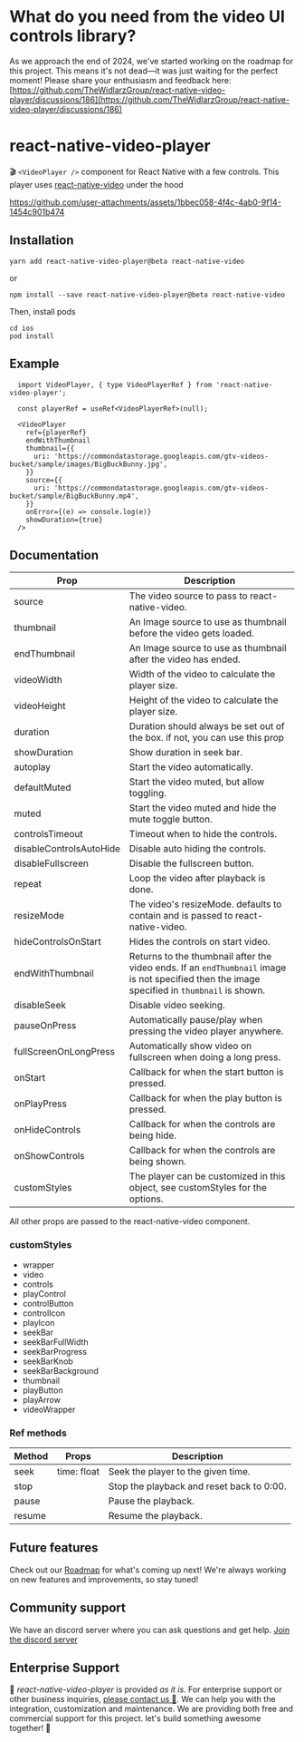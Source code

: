 

# What do you need from the video UI controls library?

As we approach the end of 2024, we've started working on the roadmap for this project. This means it's not dead—it was just waiting for the perfect moment! Please share your enthusiasm and feedback here: [https://github.com/TheWidlarzGroup/react-native-video-player/discussions/186](https://github.com/TheWidlarzGroup/react-native-video-player/discussions/186)

# react-native-video-player

🎬 `<VideoPlayer />` component for React Native with a few controls. This player uses
[react-native-video](https://github.com/TheWidlarzGroup/react-native-video) under the hood

https://github.com/user-attachments/assets/1bbec058-4f4c-4ab0-9f14-1454c901b474

## Installation

```
yarn add react-native-video-player@beta react-native-video
```

or
```
npm install --save react-native-video-player@beta react-native-video
```

Then, install pods
```
cd ios
pod install
```

## Example

```tsx
  import VideoPlayer, { type VideoPlayerRef } from 'react-native-video-player';

  const playerRef = useRef<VideoPlayerRef>(null);

  <VideoPlayer
    ref={playerRef}
    endWithThumbnail
    thumbnail={{
      uri: 'https://commondatastorage.googleapis.com/gtv-videos-bucket/sample/images/BigBuckBunny.jpg',
    }}
    source={{
      uri: 'https://commondatastorage.googleapis.com/gtv-videos-bucket/sample/BigBuckBunny.mp4',
    }}
    onError={(e) => console.log(e)}
    showDuration={true}
  />
```

## Documentation

| Prop                    | Description                                                                                                                                  |
|-------------------------|----------------------------------------------------------------------------------------------------------------------------------------------|
| source                  | The video source to pass to react-native-video.                                                                                              |
| thumbnail               | An Image source to use as thumbnail before the video gets loaded.                                                                            |
| endThumbnail            | An Image source to use as thumbnail after the video has ended.                                                                               |
| videoWidth              | Width of the video to calculate the player size.                                                                                             |
| videoHeight             | Height of the video to calculate the player size.                                                                                            |
| duration                | Duration should always be set out of the box. if not, you can use this prop                                                                  |
| showDuration            | Show duration in seek bar.                                                                                                                   |
| autoplay                | Start the video automatically.                                                                                                               |
| defaultMuted            | Start the video muted, but allow toggling.                                                                                                   |
| muted                   | Start the video muted and hide the mute toggle button.                                                                                       |
| controlsTimeout         | Timeout when to hide the controls.                                                                                                           |
| disableControlsAutoHide | Disable auto hiding the controls.                                                                                                            |
| disableFullscreen       | Disable the fullscreen button.                                                                                                               |
| repeat                  | Loop the video after playback is done.                                                                                                       |
| resizeMode              | The video's resizeMode. defaults to contain and is passed to react-native-video.                                                             |
| hideControlsOnStart     | Hides the controls on start video.                                                                                                           |
| endWithThumbnail        | Returns to the thumbnail after the video ends. If an `endThumbnail` image is not specified then the image specified in `thumbnail` is shown. |
| disableSeek             | Disable video seeking.                                                                                                                       |
| pauseOnPress            | Automatically pause/play when pressing the video player anywhere.                                                                            |
| fullScreenOnLongPress   | Automatically show video on fullscreen when doing a long press.                                                                              |
| onStart                 | Callback for when the start button is pressed.                                                                                               |
| onPlayPress             | Callback for when the play button is pressed.                                                                                                |
| onHideControls          | Callback for when the controls are being hide.                                                                                               |
| onShowControls          | Callback for when the controls are being shown.                                                                                              |
| customStyles            | The player can be customized in this object, see customStyles for the options.                                                               |

All other props are passed to the react-native-video component.

### customStyles

- wrapper
- video
- controls
- playControl
- controlButton
- controlIcon
- playIcon
- seekBar
- seekBarFullWidth
- seekBarProgress
- seekBarKnob
- seekBarBackground
- thumbnail
- playButton
- playArrow
- videoWrapper

### Ref methods

| Method                  | Props           | Description                                                               |
|-------------------------|-----------------|---------------------------------------------------------------------------|
| seek                    | time: float     | Seek the player to the given time.                                        |
| stop                    |                 | Stop the playback and reset back to 0:00.                                 |
| pause                   |                 | Pause the playback.                                                       |
| resume                  |                 | Resume the playback.                                                      |

## Future features

Check out our [Roadmap](https://github.com/TheWidlarzGroup/react-native-video-player/discussions/186) for what's coming up next! We're always working on new features and improvements, so stay tuned!

## Community support
We have an discord server where you can ask questions and get help. [Join the discord server](https://discord.gg/WXuM4Tgb9X)

## Enterprise Support
<p>
  📱 <i>react-native-video-player</i> is provided <i>as it is</i>. For enterprise support or other business inquiries, <a href="https://www.thewidlarzgroup.com/?utm_source=rnv&utm_medium=readme#Contact">please contact us 🤝</a>. We can help you with the integration, customization and maintenance. We are providing both free and commercial support for this project. let's build something awesome together! 🚀
</p>
